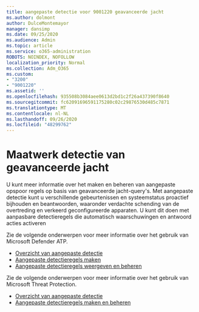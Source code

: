 ```yaml
---
title: aangepaste detectie voor 9001220 geavanceerde jacht
ms.author: dolmont
author: DulceMontemayor
manager: dansimp
ms.date: 09/25/2020
ms.audience: Admin
ms.topic: article
ms.service: o365-administration
ROBOTS: NOINDEX, NOFOLLOW
localization_priority: Normal
ms.collection: Adm_O365
ms.custom:
- "3200"
- "9001220"
ms.assetid: ''
ms.openlocfilehash: 935508b3084aee0613d2bd1c2f26a437390f8640
ms.sourcegitcommit: fc62091696591175280c02c29876530d485c7871
ms.translationtype: MT
ms.contentlocale: nl-NL
ms.lasthandoff: 09/26/2020
ms.locfileid: "48299762"
---
```

# <a name="advanced-hunting-custom-detections"></a>Maatwerk detectie van geavanceerde jacht

U kunt meer informatie over het maken en beheren van aangepaste opspoor regels op basis van geavanceerde jacht-query's. Met aangepaste detectie kunt u verschillende gebeurtenissen en systeemstatus proactief bijhouden en beantwoorden, waaronder verdachte schending van de overtreding en verkeerd geconfigureerde apparaten. U kunt dit doen met aanpasbare detectieregels die automatisch waarschuwingen en antwoord acties activeren
  
Zie de volgende onderwerpen voor meer informatie over het gebruik van Microsoft Defender ATP. 
- [Overzicht van aangepaste detectie](https://docs.microsoft.com/windows/security/threat-protection/microsoft-defender-atp/overview-custom-detections)
- [Aangepaste detectieregels maken](https://docs.microsoft.com/windows/security/threat-protection/microsoft-defender-atp/custom-detection-rules)
- [Aangepaste detectieregels weergeven en beheren](https://docs.microsoft.com/windows/security/threat-protection/microsoft-defender-atp/custom-detections-manage)

Zie de volgende onderwerpen voor meer informatie over het gebruik van Microsoft Threat Protection. 
- [Overzicht van aangepaste detectie](https://docs.microsoft.com/microsoft-365/security/mtp/custom-detections-overview)
- [Aangepaste detectieregels maken en beheren](https://docs.microsoft.com/microsoft-365/security/mtp/custom-detection-rules)
